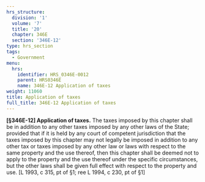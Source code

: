 ```yaml
---
hrs_structure:
  division: '1'
  volume: '7'
  title: '20'
  chapter: 346E
  section: '346E-12'
type: hrs_section
tags:
  - Government
menu:
  hrs:
    identifier: HRS_0346E-0012
    parent: HRS0346E
    name: 346E-12 Application of taxes
weight: 11060
title: Application of taxes
full_title: 346E-12 Application of taxes
---
```

**[§346E-12] Application of taxes.** The taxes imposed by this chapter shall be in addition to any other taxes imposed by any other laws of the State; provided that if it is held by any court of competent jurisdiction that the taxes imposed by this chapter may not legally be imposed in addition to any other tax or taxes imposed by any other law or laws with respect to the same property and the use thereof, then this chapter shall be deemed not to apply to the property and the use thereof under the specific circumstances, but the other laws shall be given full effect with respect to the property and use. [L 1993, c 315, pt of §1; ree L 1994, c 230, pt of §1]